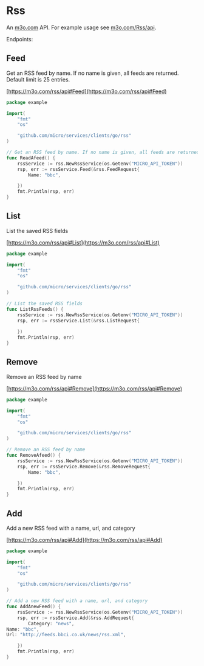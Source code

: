 # Rss

An [m3o.com](https://m3o.com) API. For example usage see [m3o.com/Rss/api](https://m3o.com/Rss/api).

Endpoints:

## Feed

Get an RSS feed by name. If no name is given, all feeds are returned. Default limit is 25 entries.


[https://m3o.com/rss/api#Feed](https://m3o.com/rss/api#Feed)

```go
package example

import(
	"fmt"
	"os"

	"github.com/micro/services/clients/go/rss"
)

// Get an RSS feed by name. If no name is given, all feeds are returned. Default limit is 25 entries.
func ReadAfeed() {
	rssService := rss.NewRssService(os.Getenv("MICRO_API_TOKEN"))
	rsp, err := rssService.Feed(&rss.FeedRequest{
		Name: "bbc",

	})
	fmt.Println(rsp, err)
}
```
## List

List the saved RSS fields


[https://m3o.com/rss/api#List](https://m3o.com/rss/api#List)

```go
package example

import(
	"fmt"
	"os"

	"github.com/micro/services/clients/go/rss"
)

// List the saved RSS fields
func ListRssFeeds() {
	rssService := rss.NewRssService(os.Getenv("MICRO_API_TOKEN"))
	rsp, err := rssService.List(&rss.ListRequest{
		
	})
	fmt.Println(rsp, err)
}
```
## Remove

Remove an RSS feed by name


[https://m3o.com/rss/api#Remove](https://m3o.com/rss/api#Remove)

```go
package example

import(
	"fmt"
	"os"

	"github.com/micro/services/clients/go/rss"
)

// Remove an RSS feed by name
func RemoveAfeed() {
	rssService := rss.NewRssService(os.Getenv("MICRO_API_TOKEN"))
	rsp, err := rssService.Remove(&rss.RemoveRequest{
		Name: "bbc",

	})
	fmt.Println(rsp, err)
}
```
## Add

Add a new RSS feed with a name, url, and category


[https://m3o.com/rss/api#Add](https://m3o.com/rss/api#Add)

```go
package example

import(
	"fmt"
	"os"

	"github.com/micro/services/clients/go/rss"
)

// Add a new RSS feed with a name, url, and category
func AddAnewFeed() {
	rssService := rss.NewRssService(os.Getenv("MICRO_API_TOKEN"))
	rsp, err := rssService.Add(&rss.AddRequest{
		Category: "news",
Name: "bbc",
Url: "http://feeds.bbci.co.uk/news/rss.xml",

	})
	fmt.Println(rsp, err)
}
```
